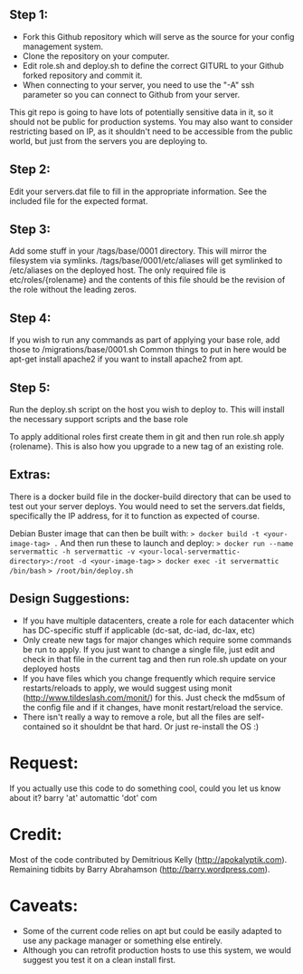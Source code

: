 ## Step 1:
- Fork this Github repository which will serve as the source for your config management system.
- Clone the repository on your computer.
- Edit role.sh and deploy.sh to define the correct GITURL to your Github forked repository and commit it.
- When connecting to your server, you need to use the "-A" ssh parameter so you can connect to Github from your server.

This git repo is going to have lots of potentially sensitive data in it, so it should not be public for production systems. You may also want to consider restricting based on IP, as it shouldn't need to be accessible from the public world, but just from the servers you are deploying to.

## Step 2:
Edit your servers.dat file to fill in the appropriate information. See the included file for the expected format.

## Step 3:
Add some stuff in your /tags/base/0001 directory.  This will mirror the filesystem via symlinks. /tags/base/0001/etc/aliases will get symlinked to /etc/aliases on the deployed host.  The only required file is etc/roles/{rolename} and the contents of this file should be the revision of the role without the leading zeros.

## Step 4:
If you wish to run any commands as part of applying your base role, add those to /migrations/base/0001.sh Common things to put in here would be apt-get install apache2 if you want to install apache2 from apt.

## Step 5:
Run the deploy.sh script on the host you wish to deploy to.  This will install the necessary support scripts and the base role

To apply additional roles first create them in git and then run role.sh apply {rolename}.  This is also how you upgrade to a new tag of an existing role.

## Extras:
There is a docker build file in the docker-build directory that can be used to test out your server deploys. You would need to set the servers.dat fields, specifically the IP address, for it to function as expected of course.

Debian Buster image that can then be built with:
`> docker build -t <your-image-tag> .`
And then run these to launch and deploy:
`> docker run --name servermattic -h servermattic -v <your-local-servermattic-directory>:/root -d <your-image-tag>`
`> docker exec -it servermattic /bin/bash`
`> /root/bin/deploy.sh`

## Design Suggestions:
* If you have multiple datacenters, create a role for each datacenter which has DC-specific stuff if applicable (dc-sat, dc-iad, dc-lax, etc)
* Only create new tags for major changes which require some commands be run to apply.  If you just want to change a single file, just edit and check in that file in the current tag and then run role.sh update on your deployed hosts
* If you have files which you change frequently which require service restarts/reloads to apply, we would suggest using monit (http://www.tildeslash.com/monit/) for this.  Just check the md5sum of the config file and if it changes, have monit restart/reload the service.
* There isn't really a way to remove a role, but all the files are self-contained so it shouldnt be that hard.  Or just re-install the OS :)

# Request:
If you actually use this code to do something cool, could you let us know about it?  barry 'at' automattic 'dot' com

# Credit:
Most of the code contributed by Demitrious Kelly (http://apokalyptik.com).  Remaining tidbits by Barry Abrahamson (http://barry.wordpress.com).

# Caveats:
* Some of the current code relies on apt but could be easily adapted to use any package manager or something else entirely.
* Although you can retrofit production hosts to use this system, we would suggest you test it on a clean install first.
